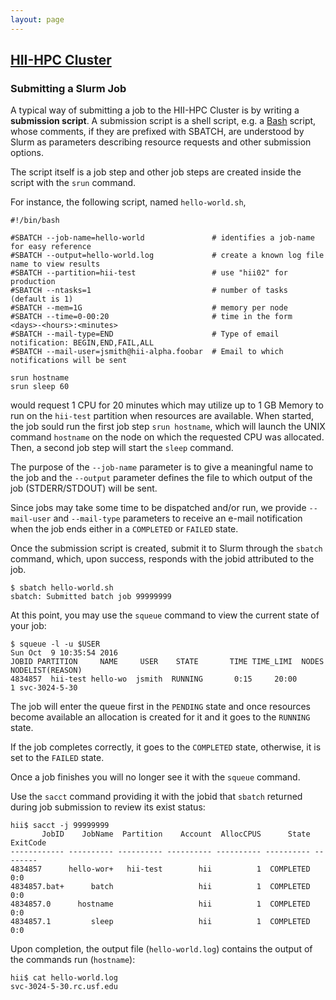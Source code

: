 ```yaml
---
layout: page
---
```


## [HII-HPC Cluster](../hii-hpc.html)

### Submitting a Slurm Job

A typical way of submitting a job to the HII-HPC Cluster is by writing a **submission script**.
A submission script is a shell script, e.g. a [Bash](http://mywiki.wooledge.org/BashGuide) script,
whose comments, if they are prefixed with SBATCH,
are understood by Slurm as parameters describing resource requests and other submission options.

The script itself is a job step and other job steps are created inside the script with the `srun` command.

For instance, the following script, named `hello-world.sh`,

```
#!/bin/bash

#SBATCH --job-name=hello-world               # identifies a job-name for easy reference
#SBATCH --output=hello-world.log             # create a known log file name to view results
#SBATCH --partition=hii-test                 # use "hii02" for production
#SBATCH --ntasks=1                           # number of tasks (default is 1)
#SBATCH --mem=1G                             # memory per node
#SBATCH --time=0-00:20                       # time in the form <days>-<hours>:<minutes>
#SBATCH --mail-type=END                      # Type of email notification: BEGIN,END,FAIL,ALL
#SBATCH --mail-user=jsmith@hii-alpha.foobar  # Email to which notifications will be sent

srun hostname
srun sleep 60
```

would request 1 CPU for 20 minutes which may utilize up to 1 GB Memory to run on the `hii-test`
partition when resources are available. When started, the job sould run the first job step
`srun hostname`, which will launch the UNIX command `hostname` on the node on which the requested
CPU was allocated. Then, a second job step will start the `sleep` command.

The purpose of the `--job-name` parameter is to give a meaningful name to the job
and the `--output` parameter defines the file to which output of the job (STDERR/STDOUT) will
be sent.

Since jobs may take some time to be dispatched and/or run, we provide `--mail-user` and
`--mail-type` parameters to receive an e-mail notification when the job ends either in a
`COMPLETED` or `FAILED` state.

Once the submission script is created, submit it to Slurm through the `sbatch` command, which, upon success,
responds with the jobid attributed to the job.

```
$ sbatch hello-world.sh
sbatch: Submitted batch job 99999999
```

At this point, you may use the `squeue` command to view the current state of your job:

```
$ squeue -l -u $USER
Sun Oct  9 10:35:54 2016
JOBID PARTITION     NAME     USER    STATE       TIME TIME_LIMI  NODES NODELIST(REASON)
4834857  hii-test hello-wo  jsmith  RUNNING       0:15     20:00      1 svc-3024-5-30
```


The job will enter the queue first in the `PENDING` state and once resources become available an
allocation is created for it and it goes to the `RUNNING` state.

If the job completes correctly, it goes to the `COMPLETED` state, otherwise, it is set to the `FAILED` state.

Once a job finishes you will no longer see it with the `squeue` command.

Use the `sacct` command providing it with the jobid that `sbatch` returned
during job submission to review its exist status:

```
hii$ sacct -j 99999999
       JobID    JobName  Partition    Account  AllocCPUS      State ExitCode
------------ ---------- ---------- ---------- ---------- ---------- --------
4834857      hello-wor+   hii-test        hii          1  COMPLETED      0:0
4834857.bat+      batch                   hii          1  COMPLETED      0:0
4834857.0      hostname                   hii          1  COMPLETED      0:0
4834857.1         sleep                   hii          1  COMPLETED      0:0
```

Upon completion, the output file (`hello-world.log`) contains the output of the commands run (`hostname`):

```
hii$ cat hello-world.log
svc-3024-5-30.rc.usf.edu
```

